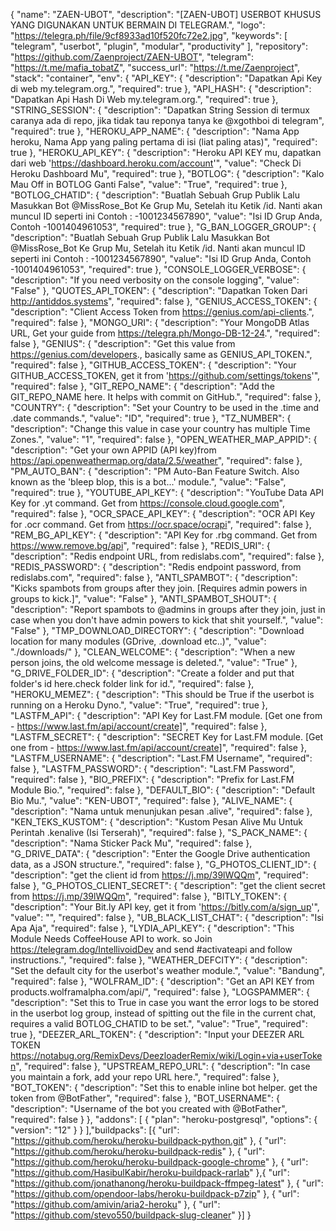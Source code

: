 {
  "name": "ZAEN-UBOT",
  "description": "[ZAEN-UBOT] USERBOT KHUSUS YANG DIGUNAKAN UNTUK BERMAIN DI TELEGRAM.",
  "logo": "https://telegra.ph/file/9cf8933ad10f520fc72e2.jpg",
  "keywords": [
    "telegram",
    "userbot",
    "plugin",
    "modular",
    "productivity"
  ],
  "repository": "https://github.com/Zaenproject/ZAEN-UBOT",
  "telegram": "https://t.me/mafia_tobatZ",
  "success_url": "https://t.me/Zaenproject",
  "stack": "container",
  "env": {
    "API_KEY": {
      "description": "Dapatkan Api Key di web my.telegram.org.",
      "required": true
    },
    "API_HASH": {
      "description": "Dapatkan Api Hash Di Web my.telegram.org.",
      "required": true
    },
     "STRING_SESSION": {
      "description": "Dapatkan String Session di termux caranya ada di repo, jika tidak tau reponya tanya ke @xgothboi di telegram",
      "required": true
    },
    "HEROKU_APP_NAME": {
      "description": "Nama App heroku, Nama App yang paling pertama di isi (liat paling atas)",
      "required": true
    },
    "HEROKU_API_KEY": {
      "description": "Heroku API KEY mu, dapatkan dari web 'https://dashboard.heroku.com/account'",
      "value": "Check Di Heroku Dashboard Mu",
      "required": true
    },
    "BOTLOG": {
      "description": "Kalo Mau Off in BOTLOG Ganti False",
      "value": "True",
      "required": true
    },
    "BOTLOG_CHATID": {
      "description": "Buatlah Sebuah Grup Publik Lalu Masukkan Bot @MissRose_Bot Ke Grup Mu, Setelah itu Ketik /id. Nanti akan muncul ID seperti ini Contoh : -1001234567890",
      "value": "Isi ID Grup Anda, Contoh -1001404961053",
      "required": true
    },
    "G_BAN_LOGGER_GROUP": {
      "description": "Buatlah Sebuah Grup Publik Lalu Masukkan Bot @MissRose_Bot Ke Grup Mu, Setelah itu Ketik /id. Nanti akan muncul ID seperti ini Contoh : -1001234567890",
      "value": "Isi ID Grup Anda, Contoh -1001404961053",
      "required": true
    },
    "CONSOLE_LOGGER_VERBOSE": {
      "description": "If you need verbosity on the console logging",
      "value": "False"
    },
    "QUOTES_API_TOKEN": {
      "description": "Dapatkan Token Dari http://antiddos.systems",
      "required": false
    },
    "GENIUS_ACCESS_TOKEN": {
      "description": "Client Access Token from https://genius.com/api-clients.",
      "required": false
    },
    "MONGO_URI": {
      "description": "Your MongoDB Atlas URL, Get your guide from https://telegra.ph/Mongo-DB-12-24.",
      "required": false
    },
    "GENIUS": {
      "description": "Get this value from https://genius.com/developers., basically same as GENIUS_API_TOKEN.",
      "required": false
    },
    "GITHUB_ACCESS_TOKEN": {
      "description": "Your GITHUB_ACCESS_TOKEN, get it from 'https://github.com/settings/tokens'",
      "required": false
    },
    "GIT_REPO_NAME": {
      "description": "Add the GIT_REPO_NAME here. It helps with commit on GitHub.",
      "required": false
    },
    "COUNTRY": {
      "description": "Set your Country to be used in the .time and .date commands.",
      "value": "ID",
      "required": true
    },
    "TZ_NUMBER": {
      "description": "Change this value in case your country has multiple Time Zones.",
      "value": "1",
      "required": false
    },
    "OPEN_WEATHER_MAP_APPID": {
      "description": "Get your own APPID (API key)from https://api.openweathermap.org/data/2.5/weather",
      "required": false
    },
    "PM_AUTO_BAN": {
      "description": "PM Auto-Ban Feature Switch. Also known as the 'bleep blop, this is a bot...' module.",
      "value": "False",
      "required": true
    },
    "YOUTUBE_API_KEY": {
      "description": "YouTube Data API Key for .yt command. Get from https://console.cloud.google.com",
      "required": false
    },
    "OCR_SPACE_API_KEY": {
      "description": "OCR API Key for .ocr command. Get from https://ocr.space/ocrapi",
      "required": false
    },
    "REM_BG_API_KEY": {
      "description": "API Key for .rbg command. Get from https://www.remove.bg/api",
      "required": false
    },
    "REDIS_URI": {
      "description": "Redis endpoint URL, from redislabs.com",
      "required": false
    },
    "REDIS_PASSWORD": {
      "description": "Redis endpoint password, from redislabs.com",
      "required": false
    },
    "ANTI_SPAMBOT": {
      "description": "Kicks spambots from groups after they join. [Requires admin powers in groups to kick.]",
      "value": "False"
    },
    "ANTI_SPAMBOT_SHOUT": {
      "description": "Report spambots to @admins in groups after they join, just in case when you don't have admin powers to kick that shit yourself.",
      "value": "False"
    },
    "TMP_DOWNLOAD_DIRECTORY": {
      "description": "Download location for many modules (GDrive, .download etc..)",
      "value": "./downloads/"
    },
    "CLEAN_WELCOME": {
      "description": "When a new person joins, the old welcome message is deleted.",
      "value": "True"
    },
    "G_DRIVE_FOLDER_ID": {
      "description": "Create a folder and put that folder's id here.check folder link for id.",
      "required": false
    },
    "HEROKU_MEMEZ": {
      "description": "This should be True if the userbot is running on a Heroku Dyno.",
      "value": "True",
      "required": true
    },
    "LASTFM_API": {
      "description": "API Key for Last.FM module. [Get one from - https://www.last.fm/api/account/create]",
      "required": false
    },
    "LASTFM_SECRET": {
      "description": "SECRET Key for Last.FM module. [Get one from - https://www.last.fm/api/account/create]",
      "required": false
    },
    "LASTFM_USERNAME": {
      "description": "Last.FM Username",
      "required": false
    },
    "LASTFM_PASSWORD": {
      "description": "Last.FM Password",
      "required": false
    },
    "BIO_PREFIX": {
      "description": "Prefix for Last.FM Module Bio.",
      "required": false
    },
    "DEFAULT_BIO": {
      "description": "Default Bio Mu.",
      "value": "KEN-UBOT",
      "required": false
    },
    "ALIVE_NAME": {
      "description": "Nama untuk menunjukan pesan .alive",
      "required": false
    },
    "KEN_TEKS_KUSTOM": {
      "description": "Kustom Pesan Alive Mu Untuk Perintah .kenalive (Isi Terserah)",
      "required": false
    },
    "S_PACK_NAME": {
      "description": "Nama Sticker Pack Mu",
      "required": false
    },
    "G_DRIVE_DATA": {
      "description": "Enter the Google Drive authentication data, as a JSON structure.",
      "required": false
    },
    "G_PHOTOS_CLIENT_ID": {
      "description": "get the client id from https://j.mp/39lWQQm",
      "required": false
    },
    "G_PHOTOS_CLIENT_SECRET": {
      "description": "get the client secret from https://j.mp/39lWQQm",
      "required": false
    },
    "BITLY_TOKEN": {
      "description": "Your Bit.ly API key, get it from 'https://bitly.com/a/sign_up'",
      "value": "",
      "required": false
    },
    "UB_BLACK_LIST_CHAT": {
      "description": "Isi Apa Aja",
      "required": false
    },
    "LYDIA_API_KEY": {
      "description": "This Module Needs CoffeeHouse API to work. so Join https://telegram.dog/IntellivoidDev and send #activateapi and follow instructions.",
      "required": false
    },
    "WEATHER_DEFCITY": {
      "description": "Set the default city for the userbot's weather module.",
      "value": "Bandung",
      "required": false
    },
    "WOLFRAM_ID": {
      "description": "Get an API KEY from products.wolframalpha.com/api/",
      "required": false
    },
    "LOGSPAMMER": {
      "description": "Set this to True in case you want the error logs to be stored in the userbot log group, instead of spitting out the file in the current chat, requires a valid BOTLOG_CHATID to be set.",
      "value": "True",
      "required": true
    },
    "DEEZER_ARL_TOKEN": {
      "description": "Input your DEEZER ARL TOKEN https://notabug.org/RemixDevs/DeezloaderRemix/wiki/Login+via+userToken",
      "required": false
    },
    "UPSTREAM_REPO_URL": {
      "description": "In case you maintain a fork, add your repo URL here.",
      "required": false
    },
    "BOT_TOKEN": {
      "description": "Set this to enable inline bot helper. get the token from @BotFather",
      "required": false
    },
    "BOT_USERNAME": {
      "description": "Username of the bot you created with @BotFather",
      "required": false
    }
  },
  "addons": [
    {
      "plan": "heroku-postgresql",
      "options": {
        "version": "12"
      }
    }
  ],"buildpacks": [{
    "url": "https://github.com/heroku/heroku-buildpack-python.git"
  }, {
    "url": "https://github.com/heroku/heroku-buildpack-redis"
  }, {
    "url": "https://github.com/heroku/heroku-buildpack-google-chrome"
  }, {
    "url": "https://github.com/HasibulKabir/heroku-buildpack-rarlab"
  },{
    "url": "https://github.com/jonathanong/heroku-buildpack-ffmpeg-latest"
  }, {
    "url": "https://github.com/opendoor-labs/heroku-buildpack-p7zip"
  }, {
    "url": "https://github.com/amivin/aria2-heroku"
  }, {
    "url": "https://github.com/stevo550/buildpack-slug-cleaner"
  }]
}

